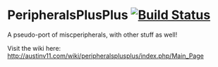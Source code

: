 PeripheralsPlusPlus [![Build Status](http://http://167.114.66.98:8080/buildStatus/icon?job=Peripherals++)](http://http://167.114.66.98:8080/job/Peripherals++/)
===================

A pseudo-port of miscperipherals, with other stuff as well!

Visit the wiki here: http://austinv11.com/wiki/peripheralsplusplus/index.php/Main_Page
